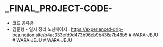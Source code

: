# _FINAL_PROJECT-CODE-
- 코드 공유용
- 김준형 - 일지 정리 노션페이지 : https://experienced-drip-bea.notion.site/b4ac333efd9d473b96eb9b436a7b48b5
#   W A R A - J E J U  
 #   W A R A - J E J U  
 #   W A R A - J E J U  
 